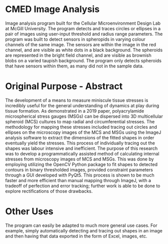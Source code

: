 # CMED Image Analysis
Image analysis program built for the Cellular Microenvironment Design Lab at McGill University. The program detects and traces circles or ellipses in a pair of images using 
user-input threshold and radius range parameters. The program was built to detect sensors in spheropids in varying colour channels of the same image. The sensors are within the 
image in the red channel, and are visible as white dots in a black background. The spheroids are represented in the bright field channel, and are visible as brownish blobs on a 
varied taupish background. The program only detects spheroids that have sensors within them, as many did not in the sample data.

# Original Purpose - Abstract
The development of a means to measure miniscule tissue stresses is incredibly useful for the general understanding of dynamics at play during tissue formation. 
As demonstrated in a 2019 paper, polyacrylamide microspherical stress gauges (MSGs) can be dispersed into 3D multicellular spheroid (MCS) cultures to map radial and 
circumferential stresses. The methodology for mapping these stresses included tracing out circles and ellipses on the microscopy images of the MCS and MSGs using the 
ImageJ analysis software to extract the dimensions of the fitted shapes in order eventually yield the stresses. This process of individually tracing out the shapes was 
labour intensive and inefficient.  The purpose of this research was to develop a programmatically assisted method of calculating internal stresses from microscopy images 
of MCS and MSGs. This was done by employing utilizing the OpenCV Python package to fit shapes to detected contours in binary thresholded images, provided constraint parameters 
through a GUI developed with PyQt5. This process is shown to be much faster and more efficient than manual mapping through ImageJ, with a tradeoff of perfection and error 
tracking; further work is able to be done to explore rectifications of those drawbacks.

# Other Uses
The program can easily be adapted to much more general use cases. For example, simply automatically detecting and tracing out shapes in an image and then having that data exported in the form of Excel, images, etc.
